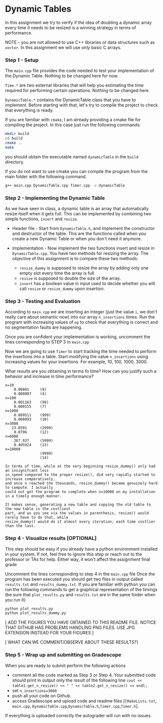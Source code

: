 # Dynamic Tables


In this assignment we try to verify if the idea of doubling a dynamic array every time it needs to be resized is a winning strategy in terms of performance.

NOTE - you are not allowed to use C++ libraries or data structures such as `vector`. In this assignment we will use only basic C arrays.


### Step 1 - Setup

The `main.cpp` file provides the code needed to test your implementation of the Dynamic Table. Nothing to be changed here for now.

`Time.*` are two external libraries that will help you estimating the time required for performing certain operations. Nothing to be changed here.

`DynamicTable.*` contains the DynamicTable class that you have to implement. Before starting with that, let's try to compile the project to check that everything is ready.

If you are familiar with `cmake`, I am already providing a cmake file for compiling the project. In this case just run the following commands:

```bash
mkdir build
cd build
cmake ..
make
```
you should obtain the executable named `dynamicTable` in the `build` directory.


If you do not want to use cmake you can compile the program from the main folder with the following command.

```bash
g++ main.cpp DynamicTable.cpp Timer.cpp -o dynamicTable
```

### Step 2 - Implementing the Dynamic Table

As we have seen in class, a dynamic table is an array that automatically resize itself when it gets full. This can be implemented by combining two simple functions, `insert` and `resize`.

* Header file - Start from `DynamicTable.h`, and implement the constructor and destructor of the table. This are the functions called when you create a new Dynamic Table or when you don't need it anymore.

* Implementation - Now implement the two functions insert and resize in `DynamicTable.cpp`. You have two methods for resizing the array. The objective of this assignment is to compare these two methods:

    * `resize_dummy` is supposed to resize the array by adding only one empty slot every time the array is full
    * `resize` is supposed to double the size of the array.
    * `insert` has a boolean value in input used to decide whether you will call `resize` or `resize_dummy` upon insertion.

### Step 3 - Testing and Evaluation

According to `main.cpp` we are inserting an integer (just the value `i`, we don't really care about semantic now) into our array `n_insertions` times. Run the program with increasing values of `op` to check that everything is correct and no segmentation faults are happening. 

Once you are confident your implementation is working, uncomment the lines corresponding to STEP 3 in `main.cpp`

Now we are going to use `Timer` to start tracking the time needed to perform the insertions into a table. Start modifying the value `n_insertions` using increasing values for your insertions. For example, 10, 100, 1000, 3000.

What results are you obtaining in terms fo time? How can you justify such a behavior and increase in time performance?
```
n=10
    0.00001     (9)
    0.000007    (4)
n=100
    0.001163    (99)
    0.000155    (7) 
n=1000
    0.889511    (999)
    0.008093    (10)
n=3000
   23.8591      (2999)
    0.0796      (12)
n=6000
    267.937     (5999)
    0.405924    (13)                                                                           
n=10000
                (9999)       
                (14)   

In terms of time, while at the very beginning resize_dummy() only had an insignifcant loss
in speed compared to the proper resize(), did very rapidly started to increase comparatively,
and once n reached the thousands, resize_dummy() became genuinely hard to compute. I actually
could not get the program to complete when n=10000 on my installation in a timely enough manner.

It makes sense, generating a new table and copying the old table to the new table is the costliest
part, and as you see via the values in parenthesis, resize() would rarely have to do that, while 
resize_dummy() would do it almost every iteration, each time costlier than the last.
```



### Step 4 - Visualize results [OPTIONAL]

This step should be easy if you already have a python environment installed in your system. If not, feel free to ignore this step or reach out to the professor or TAs for help. Either way, it won't affect the assignment final grade

Uncomment the lines corresponding to step 4 in the `main.cpp` file
Once the program has been executed you should get two files in output called `results.txt` and `results_dummy.txt`. If you are familiar with python you can run the following commands to get a graphical representation of the timings (be sure that `plot_results.py` and `results.txt` are in the same folder when you run it)

```bash
python plot_results.py
python plot_results_dummy.py
```

[ ADD THE FIGURES YOU HAVE OBTAINED TO THIS README FILE. NOTICE THAT GITHUB HAS PROBLEMS HANDLING PNG FILES. USE JPG EXTENSION INSTEAD FOR YOUR FIGURES ]

[ WHAT CAN WE COMMENT/OBSERVE ABOUT THESE RESULTS?]

### Step 5 - Wrap up and submitting on Gradescope

When you are ready to submit perform the following actions
- comment all the code marked as Step 3 or Step 4. Your submitted code should print in output only the result of the following line `cout << table1.get_n_resize() << " " << table2.get_n_resize() << endl;`.
- set `n_insertions=3000`
- push all your code on Github.
- access Gradescope and upload code and readme files [`CMakeLists.txt`, `main.cpp`, `DynamicTable.cpp`,`DynamicTable.h`,`Timer.cpp`,`Timer.h`].

If everything is uploaded correctly the autograder will run with no issues.